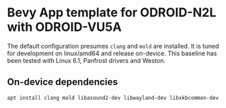 Bevy App template for ODROID-N2L with ODROID-VU5A
=================================================

The default configuration presumes `clang` and `mold` are installed. It is tuned for development on linux/amd64 and release on-device.
This baseline has been tested with Linux 6.1, Panfrost drivers and Weston.

On-device dependencies
----------------------

```sh
apt install clang mold libasound2-dev libwayland-dev libxkbcommon-dev
```
